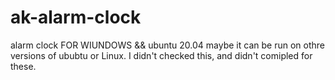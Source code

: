 # ak-alarm-clock
alarm clock FOR WIUNDOWS && ubuntu 20.04
maybe it can be run on othre versions of ububtu or Linux. I didn't checked this, and didn't comipled for these.
